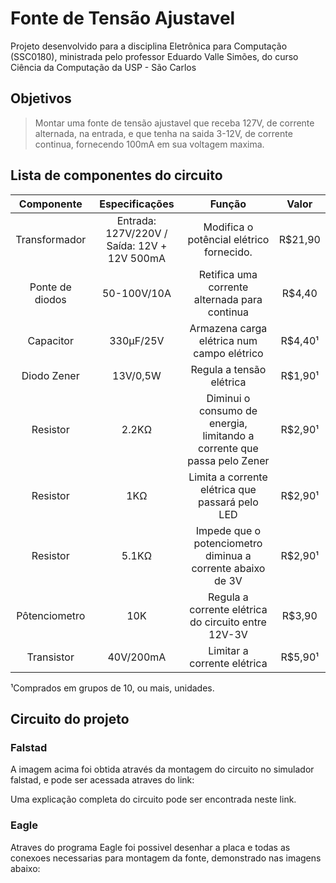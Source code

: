 
# Fonte de Tensão Ajustavel

Projeto desenvolvido para a disciplina Eletrônica para Computação (SSC0180), ministrada pelo professor Eduardo Valle Simões, do curso Ciência da Computação da USP - São Carlos  

## Objetivos
> Montar uma fonte de tensão ajustavel que receba 127V, de corrente alternada, na entrada, e que tenha na saida 3-12V, de corrente continua, fornecendo 100mA em sua voltagem maxima.


## Lista de componentes do circuito 

 Componente | Especificações     | Função | Valor    
:---------: | :-----------------:|:-----: |:----------:  
Transformador   | Entrada: 127V/220V / Saída: 12V + 12V 500mA | Modifica o potêncial elétrico fornecido.     | R$21,90 
Ponte de diodos | 50-100V/10A | Retifica uma corrente alternada para continua                                | R$4,40  
Capacitor       | 330µF/25V | Armazena carga elétrica num campo elétrico                                   | R$4,40¹ 
Diodo Zener     | 13V/0,5W | Regula a tensão elétrica                                                        | R$1,90¹ 
Resistor        | 2.2KΩ |Diminui o consumo de energia, limitando a corrente que passa pelo Zener | R$2,90¹ 
Resistor        | 1KΩ | Limita a corrente elétrica que passará pelo LED                                      | R$2,90¹ 
Resistor        | 5.1KΩ | Impede que o potenciometro diminua a corrente abaixo de 3V                         | R$2,90¹ 
Pôtenciometro   | 10K | Regula a corrente elétrica do circuito entre 12V-3V                       | R$3,90  
Transistor      | 40V/200mA  | Limitar a corrente elétrica                                        | R$5,90¹ 


¹Comprados em grupos de 10, ou mais, unidades.



## Circuito do projeto

### Falstad 

  A imagem acima foi obtida através da montagem do circuito no simulador falstad, e pode ser acessada atraves do link:
  
  Uma explicação completa do circuito pode ser encontrada neste link. 

### Eagle 

  Atraves do programa Eagle foi possivel desenhar a placa e todas as conexoes necessarias para montagem da fonte, demonstrado nas imagens abaixo:


